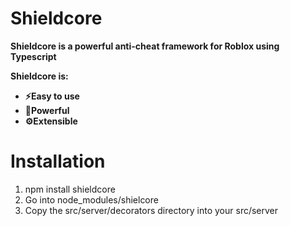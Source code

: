 # Shieldcore
**Shieldcore is a powerful anti-cheat framework for Roblox using Typescript**

**Shieldcore is:**
- **⚡Easy to use**
- **🚀Powerful**
- **⚙️Extensible**

# Installation
1. npm install shieldcore
2. Go into node_modules/shielcore
3. Copy the src/server/decorators directory into your src/server
